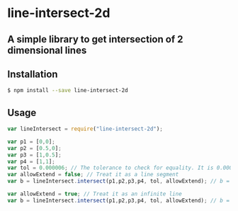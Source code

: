 # line-intersect-2d

## A simple library to get intersection of 2 dimensional lines

## Installation
``` sh
$ npm install --save line-intersect-2d
```

## Usage
``` js
var lineIntersect = require("line-intersect-2d");

var p1 = [0,0];
var p2 = [0.5,0];
var p3 = [1,0.5];
var p4 = [1,1];
var tol = 0.000006; // The tolerance to check for equality. It is 0.000005 by default
var allowExtend = false; // Treat it as a line segment
var b = lineIntersect.intersect(p1,p2,p3,p4, tol, allowExtend); // b = null, since allow extend is false.

var allowExtend = true; // Treat it as an infinite line
var b = lineIntersect.intersect(p1,p2,p3,p4, tol, allowExtend); // b = [1,0], since allow extend is true.
```